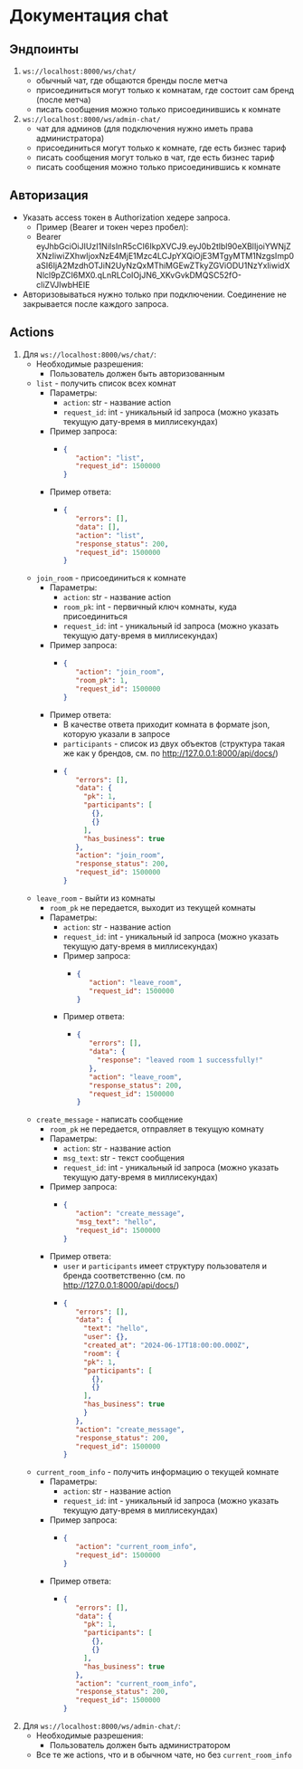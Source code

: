 # Документация chat

## Эндпоинты

1. `ws://localhost:8000/ws/chat/`
   - обычный чат, где общаются бренды после метча
   - присоединиться могут только к комнатам, где состоит сам бренд (после метча)
   - писать сообщения можно только присоединившись к комнате
2. `ws://localhost:8000/ws/admin-chat/`
   - чат для админов (для подключения нужно иметь права администратора)
   - присоединиться могут только к комнате, где есть бизнес тариф
   - писать сообщения могут только в чат, где есть бизнес тариф
   - писать сообщения можно только присоединившись к комнате

## Авторизация

- Указать access токен в Authorization хедере запроса.
  - Пример (Bearer и токен через пробел):
  - Bearer eyJhbGciOiJIUzI1NiIsInR5cCI6IkpXVCJ9.eyJ0b2tlbl90eXBlIjoiYWNjZXNzIiwiZXhwIjoxNzE4MjE1Mzc4LCJpYXQiOjE3MTgyMTM1NzgsImp0aSI6IjA2MzdhOTJiN2UyNzQxMThiMGEwZTkyZGViODU1NzYxIiwidXNlcl9pZCI6MX0.qLnRLCoIOjJN6_XKvGvkDMQSC52fO-cliZVJIwbHEIE
- Авторизовываться нужно только при подключении. Соединение не закрывается после каждого запроса.

## Actions

1. Для `ws://localhost:8000/ws/chat/`:
   - Необходимые разрешения:
     - Пользователь должен быть авторизованным
   - `list` - получить список всех комнат
     - Параметры:
       - `action`: str - название action
       - `request_id`: int - уникальный id запроса (можно указать текущую дату-время в миллисекундах)
     - Пример запроса:
       - ```json
         {
            "action": "list",
            "request_id": 1500000
         }
         ```
     - Пример ответа:
       - ```json
         {
            "errors": [],
            "data": [],
            "action": "list",
            "response_status": 200,
            "request_id": 1500000
         }
         ```
   - `join_room` - присоединиться к комнате
     - Параметры:
       - `action`: str - название action
       - `room_pk`: int - первичный ключ комнаты, куда присоединиться
       - `request_id`: int - уникальный id запроса (можно указать текущую дату-время в миллисекундах)
     - Пример запроса:
       - ```json
         {
            "action": "join_room",
            "room_pk": 1,
            "request_id": 1500000
         }
         ```
     - Пример ответа:
       - В качестве ответа приходит комната в формате json, которую указали в запросе
       - `participants` - список из двух объектов (структура такая же как у брендов, см. по http://127.0.0.1:8000/api/docs/)
       - ```json
         {
            "errors": [],
            "data": {
              "pk": 1,
              "participants": [
                {},
                {}
              ],
              "has_business": true
            },
            "action": "join_room",
            "response_status": 200,
            "request_id": 1500000
         }
         ```
   - `leave_room` - выйти из комнаты
     - `room_pk` не передается, выходит из текущей комнаты
     - Параметры:
       - `action`: str - название action
       - `request_id`: int - уникальный id запроса (можно указать текущую дату-время в миллисекундах)
       - Пример запроса:
         - ```json
           {
              "action": "leave_room",
              "request_id": 1500000
           }
           ```
       - Пример ответа:
         - ```json
           {
              "errors": [],
              "data": {
                "response": "leaved room 1 successfully!"
              },
              "action": "leave_room",
              "response_status": 200,
              "request_id": 1500000
           }
           ```
   - `create_message` - написать сообщение
     - `room_pk` не передается, отправляет в текущую комнату
     - Параметры:
       - `action`: str - название action
       - `msg_text`: str - текст сообщения
       - `request_id`: int - уникальный id запроса (можно указать текущую дату-время в миллисекундах)
     - Пример запроса:
       - ```json
         {
            "action": "create_message",
            "msg_text": "hello",
            "request_id": 1500000
         }
         ```
     - Пример ответа:
       - `user` и `participants` имеет структуру пользователя и бренда соответственно (см. по http://127.0.0.1:8000/api/docs/)
       - ```json
         {
            "errors": [],
            "data": {
              "text": "hello",
              "user": {},
              "created_at": "2024-06-17T18:00:00.000Z",
              "room": {
              "pk": 1,
              "participants": [
                {},
                {}
              ],
              "has_business": true
              }
            },
            "action": "create_message",
            "response_status": 200,
            "request_id": 1500000
         }
         ```
   - `current_room_info` - получить информацию о текущей комнате
     - Параметры:
       - `action`: str - название action
       - `request_id`: int - уникальный id запроса (можно указать текущую дату-время в миллисекундах)
     - Пример запроса:
       - ```json
         {
            "action": "current_room_info",
            "request_id": 1500000
         }
         ```
     - Пример ответа:
       - ```json
         {
            "errors": [],
            "data": {
              "pk": 1,
              "participants": [
                {},
                {}
              ],
              "has_business": true
            },
            "action": "current_room_info",
            "response_status": 200,
            "request_id": 1500000
         }
         ```
2. Для `ws://localhost:8000/ws/admin-chat/`:
   - Необходимые разрешения:
     - Пользователь должен быть администратором
   - Все те же actions, что и в обычном чате, но без `current_room_info`
